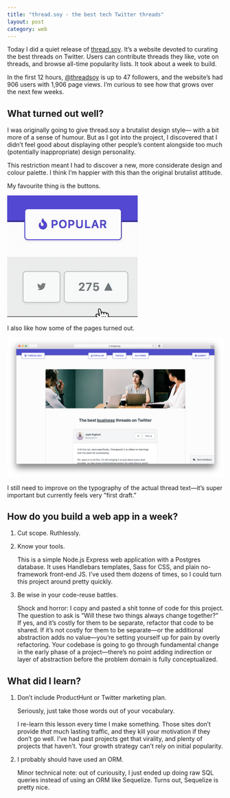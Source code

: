 ```yaml
---
title: "thread.soy - the best tech Twitter threads"
layout: post
category: web
---
```


Today I did a quiet release of [thread.soy](https://thread.soy). It’s a website 
devoted to curating the best threads on Twitter. Users can contribute 
threads they like, vote on threads, and browse all-time popularity
lists. It took about a week to build.

In the first 12 hours, [@threadsoy](https://twitter.com/threadsoy)
is up to 47 followers, and the website’s had 906 users with 1,906
page views. I’m curious to see how that grows over the next few
weeks.

## What turned out well?

I was originally going to give thread.soy a brutalist design style—
with a bit more of a sense of humour. But as I got into the project,
I discovered that I didn’t feel good about displaying other people’s
content alongside too much (potentially inappropriate) design 
personality.

This restriction meant I had to discover a new, more considerate
design and colour palette. I think I’m happier with this than the 
original brutalist attitude.

My favourite thing is the buttons.

![popular](/img/threadsoy/popular.gif) ![upvote](/img/threadsoy/upvote.gif)

I also like how some of the pages turned out.

![topic](/img/threadsoy/topic.png)

I still need to improve on the typography of the actual thread text—it’s
super important but currently feels very ”first draft.”


## How do you build a web app in a week?

1.  Cut scope. Ruthlessly.
2.  Know your tools. 
    
    This is a simple Node.js Express web application with a Postgres database. It uses Handlebars templates, Sass for CSS, and plain no-framework front-end JS. I’ve used them dozens of times,
    so I could turn this project around pretty quickly.
3.  Be wise in your code-reuse battles. 
    
    Shock and horror: I copy and pasted a shit tonne of code for this project. The question to ask is ”Will these
    two things always change together?” If yes, and it’s costly
    for them to be separate, refactor that code to be shared.
    If it’s not costly for them to be separate—or the additional
    abstraction adds no value—you’re setting yourself up for pain
    by overly refactoring. Your codebase is going to go through
    fundamental change in the early phase of a project—there’s
    no point adding indirection or layer of abstraction before
    the problem domain is fully conceptualized.


## What did I learn?

1. Don’t include ProductHunt or Twitter marketing plan.

   Seriously, just take those words out of your vocabulary. 
   
   I re-learn
   this lesson every time I make something. Those sites don’t provide *that* much lasting
   traffic, and they kill your motivation if they don’t go well.
   I’ve had past projects get that virality, and plenty of projects
   that haven’t. Your growth strategy can’t rely on initial
   popularity.
2. I probably should have used an ORM.

   Minor technical note: out of 
   curiousity, I just ended up doing raw SQL queries instead of using 
   an ORM like Sequelize. Turns out, Sequelize is pretty nice.

